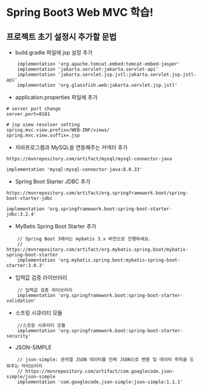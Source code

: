 # Spring Boot3 Web MVC 학습!

## 프로젝트 초기 설정시 추가할 문법
- build.gradle 파일에 jsp 설정 추가
```
    implementation 'org.apache.tomcat.embed:tomcat-embed-jasper'
    implementation 'jakarta.servlet:jakarta.servlet-api'
    implementation 'jakarta.servlet.jsp.jstl:jakarta.servlet.jsp.jstl-api'
    implementation 'org.glassfish.web:jakarta.servlet.jsp.jstl'
```

- application.properties 파일에 추가
```
# server port change
server.port=8181

# jsp view resolver setting
spring.mvc.view.prefix=/WEB-INF/views/
spring.mvc.view.suffix=.jsp
```

- 자바프로그램과 MySQL을 연동해주는 커넥터 추가
```
https://mvnrepository.com/artifact/mysql/mysql-connector-java

implementation 'mysql:mysql-connector-java:8.0.33'
```

- Spring Boot Starter JDBC 추가
```
https://mvnrepository.com/artifact/org.springframework.boot/spring-boot-starter-jdbc

implementation 'org.springframework.boot:spring-boot-starter-jdbc:3.2.4'

```

- MyBatis Spring Boot Starter 추가
```
	// Spring Boot 3에서는 mybatis 3.x 버전으로 진행하세요.
	// https://mvnrepository.com/artifact/org.mybatis.spring.boot/mybatis-spring-boot-starter
	implementation 'org.mybatis.spring.boot:mybatis-spring-boot-starter:3.0.3'
```
- 입력값 검증 라이브러리
```
    // 입력값 검증 라이브러리
    implementation 'org.springframework.boot:spring-boot-starter-validation'
```
- 스프링 시큐리티 모듈
```
    //스프링 시큐리티 모듈
    implementation 'org.springframework.boot:spring-boot-starter-security'
```
- JSON-SIMPLE
```
	// json-simple: 문자열 JSON 데이터를 진짜 JSON으로 변환 및 데이터 취득을 도와주는 라이브러리
	// https://mvnrepository.com/artifact/com.googlecode.json-simple/json-simple
	implementation 'com.googlecode.json-simple:json-simple:1.1.1'
```







